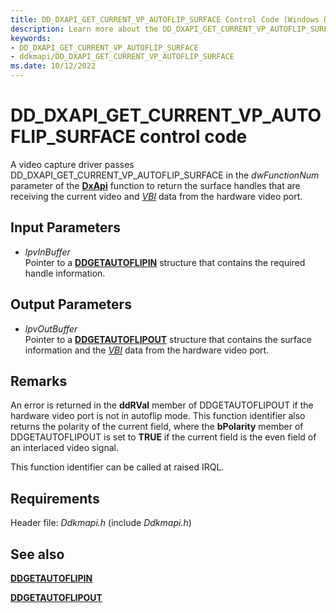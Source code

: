 ```yaml
---
title: DD_DXAPI_GET_CURRENT_VP_AUTOFLIP_SURFACE Control Code (Windows Drivers)
description: Learn more about the DD_DXAPI_GET_CURRENT_VP_AUTOFLIP_SURFACE control code.
keywords:
- DD_DXAPI_GET_CURRENT_VP_AUTOFLIP_SURFACE
- ddkmapi/DD_DXAPI_GET_CURRENT_VP_AUTOFLIP_SURFACE
ms.date: 10/12/2022
---
```


# DD\_DXAPI\_GET\_CURRENT\_VP\_AUTOFLIP\_SURFACE control code

A video capture driver passes DD\_DXAPI\_GET\_CURRENT\_VP\_AUTOFLIP\_SURFACE in the *dwFunctionNum* parameter of the [**DxApi**](nf-dxapi-dxapi.md) function to return the surface handles that are receiving the current video and [*VBI*](video-vbi-capture.md) data from the hardware video port.

## Input Parameters

- *lpvInBuffer*  
    Pointer to a [**DDGETAUTOFLIPIN**](/windows/win32/api/ddkmapi/ns-ddkmapi-ddgetautoflipin) structure that contains the required handle information.

## Output Parameters

- *lpvOutBuffer*  
    Pointer to a [**DDGETAUTOFLIPOUT**](/windows/win32/api/ddkmapi/ns-ddkmapi-ddgetautoflipout) structure that contains the surface information and the [*VBI*](video-vbi-capture.md) data from the hardware video port.

## Remarks

An error is returned in the **ddRVal** member of DDGETAUTOFLIPOUT if the hardware video port is not in autoflip mode. This function identifier also returns the polarity of the current field, where the **bPolarity** member of DDGETAUTOFLIPOUT is set to **TRUE** if the current field is the even field of an interlaced video signal.

This function identifier can be called at raised IRQL.

## Requirements

Header file: *Ddkmapi.h* (include *Ddkmapi.h*)

## See also

[**DDGETAUTOFLIPIN**](/windows/win32/api/ddkmapi/ns-ddkmapi-ddgetautoflipin)

[**DDGETAUTOFLIPOUT**](/windows/win32/api/ddkmapi/ns-ddkmapi-ddgetautoflipout)
